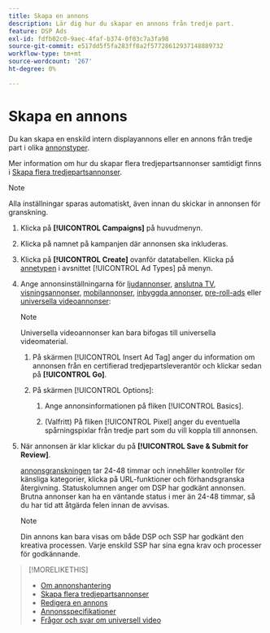 ```yaml
---
title: Skapa en annons
description: Lär dig hur du skapar en annons från tredje part.
feature: DSP Ads
exl-id: fdfb02c0-9aec-4faf-b374-0f03c7a3fa98
source-git-commit: e517dd5f5fa283ff8a2f57728612937148889732
workflow-type: tm+mt
source-wordcount: '267'
ht-degree: 0%

---
```


# Skapa en annons

Du kan skapa en enskild intern displayannons eller en annons från tredje part i olika [annonstyper](ad-about.md#ad-types).

Mer information om hur du skapar flera tredjepartsannonser samtidigt finns i [Skapa flera tredjepartsannonser](ad-create-multiple.md).

>[!NOTE]
>
>Alla inställningar sparas automatiskt, även innan du skickar in annonsen för granskning.

1. Klicka på **[!UICONTROL Campaigns]** på huvudmenyn.

1. Klicka på namnet på kampanjen där annonsen ska inkluderas.

1. Klicka på **[!UICONTROL Create]** ovanför datatabellen. Klicka på [annetypen](ad-about.md#ad-types) i avsnittet [!UICONTROL Ad Types] på menyn.

1. Ange annonsinställningarna för [ljudannonser](ad-settings-audio.md), [anslutna TV](ad-settings-connected-tv.md), [visningsannonser](ad-settings-display.md), [mobilannonser](ad-settings-mobile.md), [inbyggda annonser](ad-settings-native.md), [pre-roll-ads](ad-settings-pre-roll.md) eller [universella videoannonser](ad-settings-universal-video.md):

   >[!NOTE]
   >
   >Universella videoannonser kan bara bifogas till universella videomaterial.

   1. På skärmen [!UICONTROL Insert Ad Tag] anger du information om annonsen från en certifierad tredjepartsleverantör och klickar sedan på **[!UICONTROL Go]**.

   1. På skärmen [!UICONTROL Options]:

      1. Ange annonsinformationen på fliken [!UICONTROL Basics].

      1. (Valfritt) På fliken [!UICONTROL Pixel] anger du eventuella spårningspixlar från tredje part som du vill koppla till annonsen.

1. När annonsen är klar klickar du på **[!UICONTROL Save & Submit for Review]**.

   [annonsgranskningen](ad-about.md) tar 24-48 timmar och innehåller kontroller för känsliga kategorier, klicka på URL-funktioner och förhandsgranska återgivning. Statuskolumnen anger om DSP har godkänt annonsen. Brutna annonser kan ha en väntande status i mer än 24-48 timmar, så du har tid att åtgärda felen innan de avvisas.

   >[!NOTE]
   >
   >Din annons kan bara visas om både DSP och SSP har godkänt den kreativa processen. Varje enskild SSP har sina egna krav och processer för godkännande.

>[!MORELIKETHIS]
>
>* [Om annonshantering](ad-about.md)
>* [Skapa flera tredjepartsannonser](ad-create-multiple.md)
>* [Redigera en annons](ad-edit.md)
>* [Annonsspecifikationer](ad-specs.md)
>* [Frågor och svar om universell video](/help/dsp/campaign-management/faq-universal-video.md)
